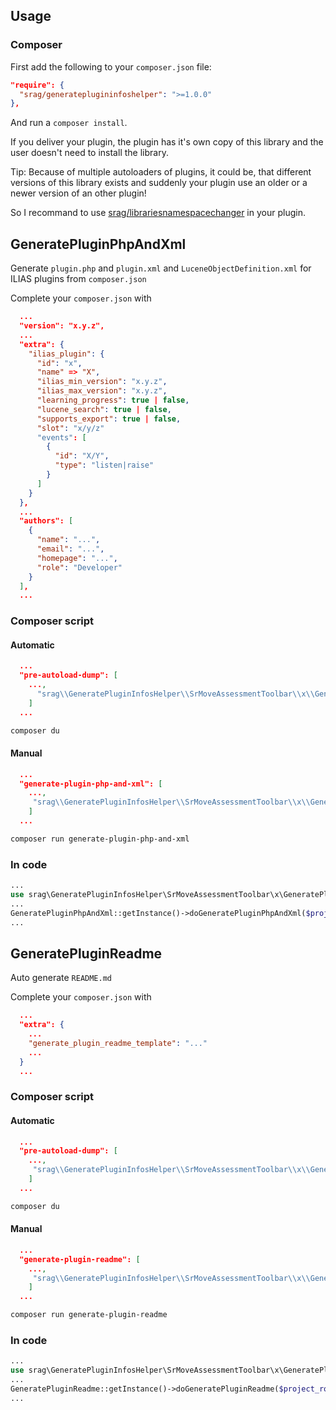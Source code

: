 ## Usage

### Composer

First add the following to your `composer.json` file:

```json
"require": {
  "srag/generateplugininfoshelper": ">=1.0.0"
},
```

And run a `composer install`.

If you deliver your plugin, the plugin has it's own copy of this library and the user doesn't need to install the library.

Tip: Because of multiple autoloaders of plugins, it could be, that different versions of this library exists and suddenly your plugin use an older or a newer version of an other plugin!

So I recommand to use [srag/librariesnamespacechanger](https://packagist.org/packages/srag/librariesnamespacechanger) in your plugin.

## GeneratePluginPhpAndXml

Generate `plugin.php` and `plugin.xml` and `LuceneObjectDefinition.xml` for ILIAS plugins from `composer.json`

Complete your `composer.json` with

```json
  ...
  "version": "x.y.z",
  ...
  "extra": {
    "ilias_plugin": {
      "id": "x",
      "name" => "X",
      "ilias_min_version": "x.y.z",
      "ilias_max_version": "x.y.z",
      "learning_progress": true | false,
      "lucene_search": true | false,
      "supports_export": true | false,
      "slot": "x/y/z"
      "events": [
        {
          "id": "X/Y",
          "type": "listen|raise"
        }
      ]
    }
  },
  ...
  "authors": [
    {
      "name": "...",
      "email": "...",
      "homepage": "...",
      "role": "Developer"
    }
  ],
  ...
```

### Composer script

#### Automatic

```json
  ...
  "pre-autoload-dump": [
    ...,
      "srag\\GeneratePluginInfosHelper\\SrMoveAssessmentToolbar\\x\\GeneratePluginPhpAndXml::generatePluginPhpAndXml"
    ]
  ...
```

```bash
composer du
```

#### Manual

```json
  ...
  "generate-plugin-php-and-xml": [
    ...,
     "srag\\GeneratePluginInfosHelper\\SrMoveAssessmentToolbar\\x\\GeneratePluginPhpAndXml::generatePluginPhpAndXml"
    ]
  ...
```

```bash
composer run generate-plugin-php-and-xml
```

### In code

```php
...
use srag\GeneratePluginInfosHelper\SrMoveAssessmentToolbar\x\GeneratePluginPhpAndXml; 
...
GeneratePluginPhpAndXml::getInstance()->doGeneratePluginPhpAndXml($project_root, $autogenerated_comment = false, $log = false);
...
```

## GeneratePluginReadme

Auto generate `README.md`

Complete your `composer.json` with

```json
  ...
  "extra": {
    ...
    "generate_plugin_readme_template": "..."
    ...
  }
  ...
```

### Composer script

#### Automatic

```json
  ...
  "pre-autoload-dump": [
    ...,
     "srag\\GeneratePluginInfosHelper\\SrMoveAssessmentToolbar\\x\\GeneratePluginReadme::generatePluginReadme"
    ]
  ...
```

```bash
composer du
```

#### Manual

```json
  ...
  "generate-plugin-readme": [
    ...,
     "srag\\GeneratePluginInfosHelper\\SrMoveAssessmentToolbar\\x\\GeneratePluginReadme::generatePluginReadme"
    ]
  ...
```

```bash
composer run generate-plugin-readme
```

### In code

```php
...
use srag\GeneratePluginInfosHelper\SrMoveAssessmentToolbar\x\GeneratePluginReadme; 
...
GeneratePluginReadme::getInstance()->doGeneratePluginReadme($project_root, $template = null, $autogenerated_comment = false, $log = false);
...
```
